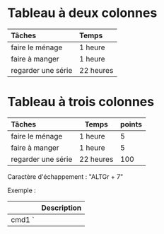 # Tableau à deux colonnes

| Tâches | Temps |
|:--|:--|
| faire le ménage | 1 heure |
| faire à manger | 1 heure |
| regarder une série | 22 heures |

# Tableau à trois colonnes

| Tâches | Temps | points |
|:--|--|:--|
| faire le ménage | 1 heure | 5 |
| faire à manger | 1 heure | 5 |
| regarder une série | 22 heures |100 |

Caractère d'échappement : "ALTGr + 7"

Exemple :

|| Description |
|:---|:---|
| cmd1 `||` cmd2 | "ou logique" |
